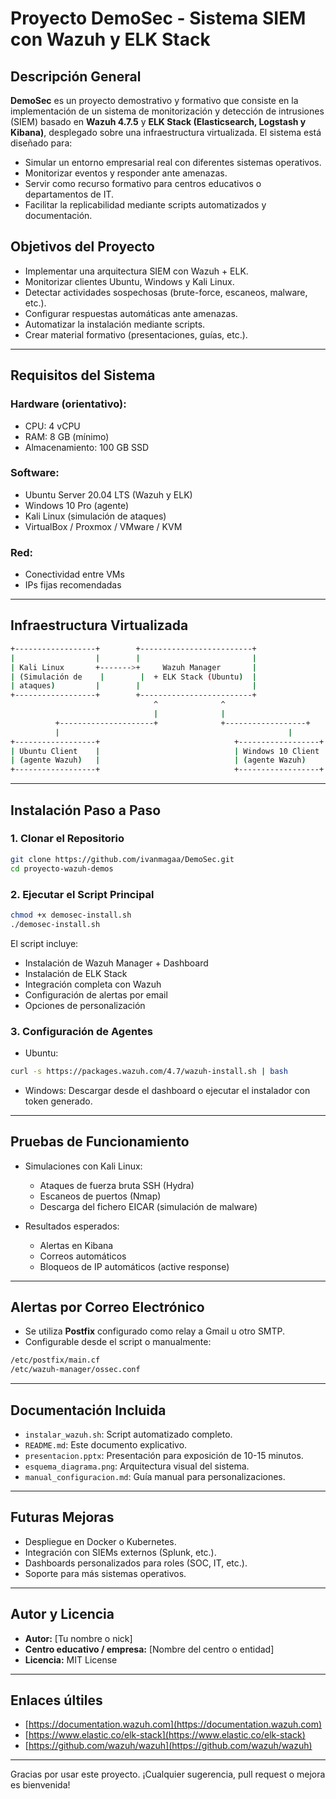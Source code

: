 # Proyecto DemoSec - Sistema SIEM con Wazuh y ELK Stack

##  Descripción General

**DemoSec** es un proyecto demostrativo y formativo que consiste en la implementación de un sistema de monitorización y detección de intrusiones (SIEM) basado en **Wazuh 4.7.5** y **ELK Stack (Elasticsearch, Logstash y Kibana)**, desplegado sobre una infraestructura virtualizada. El sistema está diseñado para:

- Simular un entorno empresarial real con diferentes sistemas operativos.
- Monitorizar eventos y responder ante amenazas.
- Servir como recurso formativo para centros educativos o departamentos de IT.
- Facilitar la replicabilidad mediante scripts automatizados y documentación.

##  Objetivos del Proyecto

- Implementar una arquitectura SIEM con Wazuh + ELK.
- Monitorizar clientes Ubuntu, Windows y Kali Linux.
- Detectar actividades sospechosas (brute-force, escaneos, malware, etc.).
- Configurar respuestas automáticas ante amenazas.
- Automatizar la instalación mediante scripts.
- Crear material formativo (presentaciones, guías, etc.).

---

##  Requisitos del Sistema

### Hardware (orientativo):
- CPU: 4 vCPU
- RAM: 8 GB (mínimo)
- Almacenamiento: 100 GB SSD

### Software:
- Ubuntu Server 20.04 LTS (Wazuh y ELK)
- Windows 10 Pro (agente)
- Kali Linux (simulación de ataques)
- VirtualBox / Proxmox / VMware / KVM

### Red:
- Conectividad entre VMs
- IPs fijas recomendadas

---

##  Infraestructura Virtualizada

```bash
+------------------+        +-------------------------+
|                  |        |                         |
| Kali Linux       +------->+     Wazuh Manager       |
| (Simulación de    |        |  + ELK Stack (Ubuntu)  |
| ataques)         |        |                         |
+------------------+        +-------------------------+
                                ^              ^
                                |              |
          +---------------------+              +------------------+
          |                                                   |
+------------------+                              +------------------+
| Ubuntu Client    |                              | Windows 10 Client |
| (agente Wazuh)   |                              | (agente Wazuh)    |
+------------------+                              +------------------+
```

---

##  Instalación Paso a Paso

### 1. Clonar el Repositorio
```bash
git clone https://github.com/ivanmagaa/DemoSec.git
cd proyecto-wazuh-demos
```

### 2. Ejecutar el Script Principal
```bash
chmod +x demosec-install.sh
./demosec-install.sh
```

El script incluye:
- Instalación de Wazuh Manager + Dashboard
- Instalación de ELK Stack
- Integración completa con Wazuh
- Configuración de alertas por email
- Opciones de personalización

### 3. Configuración de Agentes
- Ubuntu:
```bash
curl -s https://packages.wazuh.com/4.7/wazuh-install.sh | bash
```
- Windows:
  Descargar desde el dashboard o ejecutar el instalador con token generado.

---

## Pruebas de Funcionamiento

- Simulaciones con Kali Linux:
  - Ataques de fuerza bruta SSH (Hydra)
  - Escaneos de puertos (Nmap)
  - Descarga del fichero EICAR (simulación de malware)

- Resultados esperados:
  - Alertas en Kibana
  - Correos automáticos
  - Bloqueos de IP automáticos (active response)

---

## Alertas por Correo Electrónico

- Se utiliza **Postfix** configurado como relay a Gmail u otro SMTP.
- Configurable desde el script o manualmente:
```bash
/etc/postfix/main.cf
/etc/wazuh-manager/ossec.conf
```

---

##  Documentación Incluida

- `instalar_wazuh.sh`: Script automatizado completo.
- `README.md`: Este documento explicativo.
- `presentacion.pptx`: Presentación para exposición de 10-15 minutos.
- `esquema_diagrama.png`: Arquitectura visual del sistema.
- `manual_configuracion.md`: Guía manual para personalizaciones.

---

##  Futuras Mejoras

- Despliegue en Docker o Kubernetes.
- Integración con SIEMs externos (Splunk, etc.).
- Dashboards personalizados para roles (SOC, IT, etc.).
- Soporte para más sistemas operativos.

---

##  Autor y Licencia

- **Autor:** [Tu nombre o nick]
- **Centro educativo / empresa:** [Nombre del centro o entidad]
- **Licencia:** MIT License

---

##  Enlaces últiles

- [https://documentation.wazuh.com](https://documentation.wazuh.com)
- [https://www.elastic.co/elk-stack](https://www.elastic.co/elk-stack)
- [https://github.com/wazuh/wazuh](https://github.com/wazuh/wazuh)

---

Gracias por usar este proyecto. ¡Cualquier sugerencia, pull request o mejora es bienvenida!

